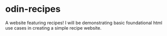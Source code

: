# odin-recipes
A website featuring recipes!
I will be demonstrating basic foundational html use cases in creating a
simple recipe website.